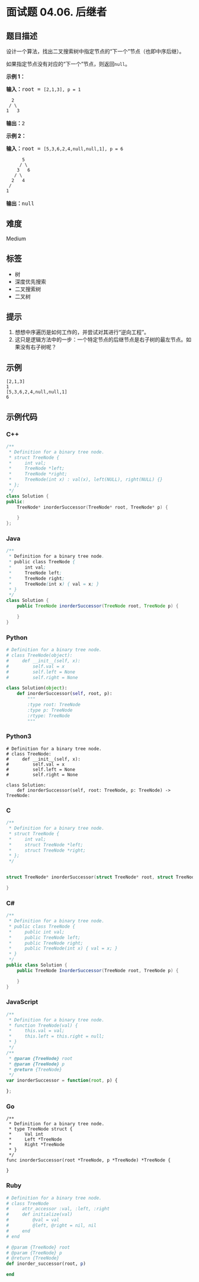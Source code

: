 # 面试题 04.06. 后继者

## 题目描述

<p>设计一个算法，找出二叉搜索树中指定节点的“下一个”节点（也即中序后继）。</p>

<p>如果指定节点没有对应的“下一个”节点，则返回<code>null</code>。</p>

<p><strong>示例 1：</strong></p>

<pre>
<strong>输入：</strong>root = <code>[2,1,3], p = 1

  2
 / \
1   3
</code>
<strong>输出：</strong>2</pre>

<p><strong>示例 2：</strong></p>

<pre>
<strong>输入：</strong>root = <code>[5,3,6,2,4,null,null,1], p = 6

      5
     / \
    3   6
   / \
  2   4
 /   
1
</code>
<strong>输出：</strong>null</pre>


## 难度

Medium

## 标签

- 树
- 深度优先搜索
- 二叉搜索树
- 二叉树

## 提示

1. 想想中序遍历是如何工作的，并尝试对其进行“逆向工程”。
2. 这只是逻辑方法中的一步：一个特定节点的后继节点是右子树的最左节点。如果没有右子树呢？

## 示例

```
[2,1,3]
1
[5,3,6,2,4,null,null,1]
6
```

## 示例代码

### C++

```cpp
/**
 * Definition for a binary tree node.
 * struct TreeNode {
 *     int val;
 *     TreeNode *left;
 *     TreeNode *right;
 *     TreeNode(int x) : val(x), left(NULL), right(NULL) {}
 * };
 */
class Solution {
public:
    TreeNode* inorderSuccessor(TreeNode* root, TreeNode* p) {

    }
};
```

### Java

```java
/**
 * Definition for a binary tree node.
 * public class TreeNode {
 *     int val;
 *     TreeNode left;
 *     TreeNode right;
 *     TreeNode(int x) { val = x; }
 * }
 */
class Solution {
    public TreeNode inorderSuccessor(TreeNode root, TreeNode p) {

    }
}
```

### Python

```python
# Definition for a binary tree node.
# class TreeNode(object):
#     def __init__(self, x):
#         self.val = x
#         self.left = None
#         self.right = None

class Solution(object):
    def inorderSuccessor(self, root, p):
        """
        :type root: TreeNode
        :type p: TreeNode
        :rtype: TreeNode
        """
```

### Python3

```python3
# Definition for a binary tree node.
# class TreeNode:
#     def __init__(self, x):
#         self.val = x
#         self.left = None
#         self.right = None

class Solution:
    def inorderSuccessor(self, root: TreeNode, p: TreeNode) -> TreeNode:
```

### C

```c
/**
 * Definition for a binary tree node.
 * struct TreeNode {
 *     int val;
 *     struct TreeNode *left;
 *     struct TreeNode *right;
 * };
 */


struct TreeNode* inorderSuccessor(struct TreeNode* root, struct TreeNode* p){

}

```

### C#

```csharp
/**
 * Definition for a binary tree node.
 * public class TreeNode {
 *     public int val;
 *     public TreeNode left;
 *     public TreeNode right;
 *     public TreeNode(int x) { val = x; }
 * }
 */
public class Solution {
    public TreeNode InorderSuccessor(TreeNode root, TreeNode p) {

    }
}
```

### JavaScript

```javascript
/**
 * Definition for a binary tree node.
 * function TreeNode(val) {
 *     this.val = val;
 *     this.left = this.right = null;
 * }
 */
/**
 * @param {TreeNode} root
 * @param {TreeNode} p
 * @return {TreeNode}
 */
var inorderSuccessor = function(root, p) {

};
```

### Go

```golang
/**
 * Definition for a binary tree node.
 * type TreeNode struct {
 *     Val int
 *     Left *TreeNode
 *     Right *TreeNode
 * }
 */
func inorderSuccessor(root *TreeNode, p *TreeNode) *TreeNode {

}
```

### Ruby

```ruby
# Definition for a binary tree node.
# class TreeNode
#     attr_accessor :val, :left, :right
#     def initialize(val)
#         @val = val
#         @left, @right = nil, nil
#     end
# end

# @param {TreeNode} root
# @param {TreeNode} p
# @return {TreeNode}
def inorder_successor(root, p)

end
```

